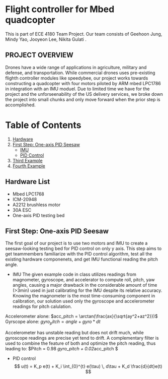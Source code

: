 # Flight controller for Mbed quadcopter
This is part of ECE 4180 Team Project.
Our team consists of Geehoon Jung, Mindy Yao, Jooyeon Lee, Nikita Gulati .

## PROJECT OVERVIEW
Drones have a wide range of applications in agriculture, military and defense, and transportation. While commercial drones uses pre-existing flighth controller modules like speedybee, our project works towards constructing a quadcopter with four motors piloted by ARM mbed LPC1786 in integration with an IMU moduel. Due to limited time we have for the project and the unforseenability of the US delivery services, we broke down the project into small chunks and only move forward when the prior step is accomplished.  

# Table of Contents
1. [Hardware](#hardware)
2. [First Step: One-axis PID Seesaw](#step1)
    - [IMU](#IMU)
    - [PID Control](#PID)
5. [Third Example](#third-example)
6. [Fourth Example](#fourth-examplehttpwwwfourthexamplecom)


## Hardware List <a name="hardware"></a>
- Mbed LPC1768
- ICM-20948
- A2212 brushless motor
- 30A ESC
- One-axis PID testing bed

## First Step: One-axis PID Seesaw <a name="step1"></a>
The first goal of our project is to use two motors and IMU to create a seesaw-looking testing bed for PID control on only y axis. This step aims to get teammembers familiarize with the PID control algorithm, test all the existing hardware componenets, and get IMU functional reading the pitch angle. 

- IMU <a name="IMU"></a>
The given example code in class utilizes readings from magnometer, gyroscope, and accelerator to compute roll, pitch, yaw angles, causing a major drawback in the considerable amount of time (>3min) used in just calibrating for the IMU despite its relative accuracy. Knowing the magnometer is the most time-consuming component in calibration, our solution used only the gyroscope and accelerometer readings for pitch calulation.

Accelerometer alone: $acc_pitch = \arctan(\frac{ax}{\sqrt{ay^2+az^2}})$
Gyrscope alone: $gyro_pitch = angle+gyro*dt$

Accelerometer has unstable reading but does not drift much, while gyroscope readings are precise yet tend to drift. A complementary filter is used to combine the feature of both and optimize the pitch reading, thus leading to: 
$Pitch = 0.98 *gyro_pitch + 0.02*acc_pitch $




- PID control <a name="PID"></a>
  $$ u(t) = K_p e(t) + K_i \int_{0}^{t} e(\tau) \, d\tau + K_d \frac{d}{dt}e(t) $$

